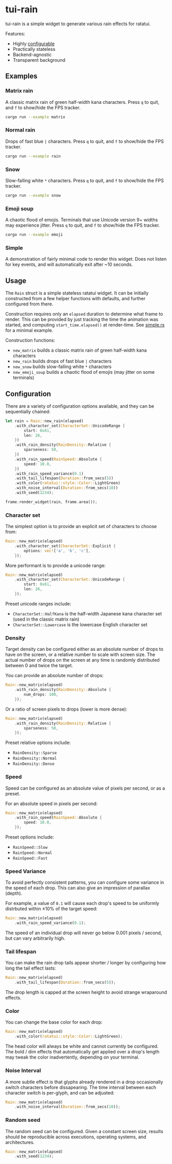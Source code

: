 # tui-rain

tui-rain is a simple widget to generate various rain effects for ratatui.

Features:

- Highly [configurable](#configuration)
- Practically stateless
- Backend-agnostic
- Transparent background

## Examples

### Matrix rain

A classic matrix rain of green half-width kana characters. Press `q` to quit, and `f` to show/hide the FPS tracker.

```sh
cargo run --example matrix
```

### Normal rain

Drops of fast blue `|` characters. Press `q` to quit, and `f` to show/hide the FPS tracker.

```sh
cargo run --example rain
```

### Snow

Slow-falling white `*` characters. Press `q` to quit, and `f` to show/hide the FPS tracker.

```sh
cargo run --example snow
```

### Emoji soup

A chaotic flood of emojis. Terminals that use Unicode version 9+ widths may experience jitter. Press `q` to quit, and `f` to show/hide the FPS tracker.

```sh
cargo run --example emoji
```

### Simple

A demonstration of fairly minimal code to render this widget. Does not listen for key events, and will automatically exit after ~10 seconds.

## Usage

The `Rain` struct is a simple stateless ratatui widget. It can be initially constructed from a few helper functions with defaults, and further configured from there.

Construction requires only an `elapsed` duration to determine what frame to render. This can be provided by just tracking the time the animation was started, and computing `start_time.elapsed()` at render-time. See [simple.rs](examples/simple.rs) for a minimal example.

Construction functions:

- `new_matrix` builds a classic matrix rain of green half-width kana characters
- `new_rain` builds drops of fast blue `|` characters
- `new_snow` builds slow-falling white `*` characters
- `new_emoji_soup` builds a chaotic flood of emojis (may jitter on some terminals)

## Configuration

There are a variety of configuration options available, and they can be sequentially chained:

```rust
let rain = Rain::new_rain(elapsed)
    .with_character_set(CharacterSet::UnicodeRange {
        start: 0x61,
        len: 26,
    })
    .with_rain_density(RainDensity::Relative {
        sparseness: 50,
    })
    .with_rain_speed(RainSpeed::Absolute {
        speed: 10.0,
    })
    .with_rain_speed_variance(0.1)
    .with_tail_lifespan(Duration::from_secs(5))
    .with_color(ratatui::style::Color::LightGreen)
    .with_noise_interval(Duration::from_secs(10))
    .with_seed(1234);

frame.render_widget(rain, frame.area());
```

### Character set

The simplest option is to provide an explicit set of characters to choose from:

```rust
Rain::new_matrix(elapsed)
    .with_character_set(CharacterSet::Explicit {
        options: vec!['a', 'b', 'c'],
    });
```

More performant is to provide a unicode range:

```rust
Rain::new_matrix(elapsed)
    .with_character_set(CharacterSet::UnicodeRange {
        start: 0x61,
        len: 26,
    });
```

Preset unicode ranges include:

- `CharacterSet::HalfKana` is the half-width Japanese kana character set (used in the classic matrix rain)
- `CharacterSet::Lowercase` is the lowercase English character set

### Density

Target density can be configured either as an absolute number of drops to have on the screen, or a relative number to scale with screen size. The actual number of drops on the screen at any time is randomly distributed between 0 and twice the target.

You can provide an absolute number of drops:

```rust
Rain::new_matrix(elapsed)
    .with_rain_density(RainDensity::Absolute {
        num_drops: 100,
    });
```

Or a ratio of screen pixels to drops (lower is more dense):

```rust
Rain::new_matrix(elapsed)
    .with_rain_density(RainDensity::Relative {
        sparseness: 50,
    });
```

Preset relative options include:

- `RainDensity::Sparse`
- `RainDensity::Normal`
- `RainDensity::Dense`

### Speed

Speed can be configured as an absolute value of pixels per second, or as a preset.

For an absolute speed in pixels per second:

```rust
Rain::new_matrix(elapsed)
    .with_rain_speed(RainSpeed::Absolute {
        speed: 10.0,
    });
```

Preset options include:

- `RainSpeed::Slow`
- `RainSpeed::Normal`
- `RainSpeed::Fast`

### Speed Variance

To avoid perfectly consistent patterns, you can configure some variance in the speed of each drop. This can also give an impression of parallax (depth).

For example, a value of `0.1` will cause each drop's speed to be uniformly distrbuted within ±10% of the target speed:

```rust
Rain::new_matrix(elapsed)
    .with_rain_speed_variance(0.1);
```

The speed of an individual drop will never go below 0.001 pixels / second, but can vary arbitrarily high.

### Tail lifespan

You can make the rain drop tails appear shorter / longer by configuring how long the tail effect lasts:

```rust
Rain::new_matrix(elapsed)
    .with_tail_lifespan(Duration::from_secs(5));
```

The drop length is capped at the screen height to avoid strange wraparound effects.

### Color

You can change the base color for each drop:

```rust
Rain::new_matrix(elapsed)
    .with_color(ratatui::style::Color::LightGreen);
```

The head color will always be white and cannot currently be configured. The bold / dim effects that automatically get applied over a drop's length may tweak the color inadvertently, depending on your terminal.

### Noise Interval

A more subtle effect is that glyphs already rendered in a drop occasionally switch characters before dissapearing. The time interval between each character switch is per-glyph, and can be adjusted:

```rust
Rain::new_matrix(elapsed)
    .with_noise_interval(Duration::from_secs(10));
```

### Random seed

The random seed can be configured. Given a constant screen size, results should be reproducible across executions, operating systems, and architectures.

```rust
Rain::new_matrix(elapsed)
    .with_seed(1234);
```
